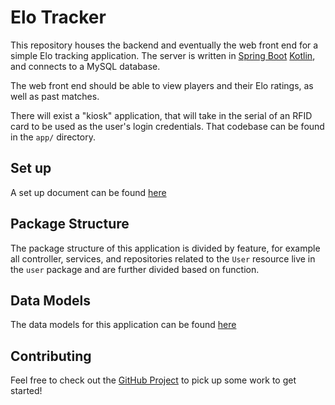 # Elo Tracker

This repository houses the backend and eventually the web front end for a simple Elo tracking application.
The server is written in [Spring Boot](http://spring.io/projects/spring-boot) [Kotlin](https://kotlinlang.org/), and 
connects to a MySQL database.

The web front end should be able to view players and their Elo ratings, as well as past matches.

There will exist a "kiosk" application, that will take in the serial of an RFID card to be used as the user's login credentials. That codebase can be found in the `app/` directory.

## Set up
A set up document can be found [here](https://github.com/aturingmachine/hockey-elo-tracker/blob/master/docs/dev-support/setup.md)

## Package Structure
The package structure of this application is divided by feature, for example all controller, services, and repositories related to the `User` resource live in the `user` package and are further divided based on function.

## Data Models
The data models for this application can be found [here](https://github.com/aturingmachine/hockey-elo-tracker/blob/master/docs/data-models/data-models.md)

## Contributing
Feel free to check out the [GitHub Project](https://github.com/aturingmachine/hockey-elo-tracker/projects/1) to pick up some work
to get started!

